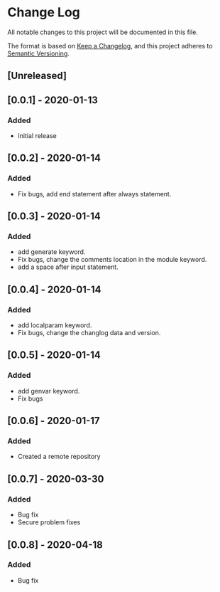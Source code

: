 # Change Log

All notable changes to this project will be documented in this file.

The format is based on [Keep a Changelog](https://keepachangelog.com/en/1.0.0/),
and this project adheres to [Semantic Versioning](https://semver.org/spec/v2.0.0.html).

## [Unreleased]

## [0.0.1] - 2020-01-13
### Added
- Initial release

## [0.0.2] - 2020-01-14
### Added
- Fix bugs, add end statement after always statement.

## [0.0.3] - 2020-01-14
### Added
- add generate keyword.
- Fix bugs, change the comments location in the module keyword.
- add a space after input statement.

## [0.0.4] - 2020-01-14
### Added
- add localparam keyword.
- Fix bugs, change the changlog data and version.

## [0.0.5] - 2020-01-14
### Added
- add genvar keyword.
- Fix bugs

## [0.0.6] - 2020-01-17
### Added
- Created a remote repository

## [0.0.7] - 2020-03-30
### Added
- Bug fix
- Secure problem fixes

## [0.0.8] - 2020-04-18
### Added
- Bug fix